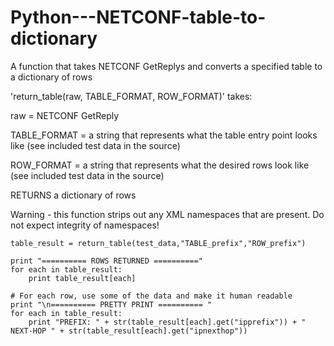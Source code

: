 Python---NETCONF-table-to-dictionary
====================================

A function that takes NETCONF GetReplys and converts a specified table to a dictionary of rows

'return_table(raw, TABLE_FORMAT, ROW_FORMAT)' takes:

raw = NETCONF GetReply
  
TABLE_FORMAT = a string that represents what the table entry point looks like (see included test data in the source)
  
ROW_FORMAT = a string that represents what the desired rows look like (see included test data in the source)

RETURNS a dictionary of rows

Warning - this function strips out any XML namespaces that are present. Do not expect integrity of namespaces!
  
    
    table_result = return_table(test_data,"TABLE_prefix","ROW_prefix")

    print "========== ROWS RETURNED =========="
    for each in table_result:
        print table_result[each]
    
    # For each row, use some of the data and make it human readable
    print "\n========== PRETTY PRINT ========== "
    for each in table_result:
        print "PREFIX: " + str(table_result[each].get("ipprefix")) + " NEXT-HOP " + str(table_result[each].get("ipnexthop")) 
